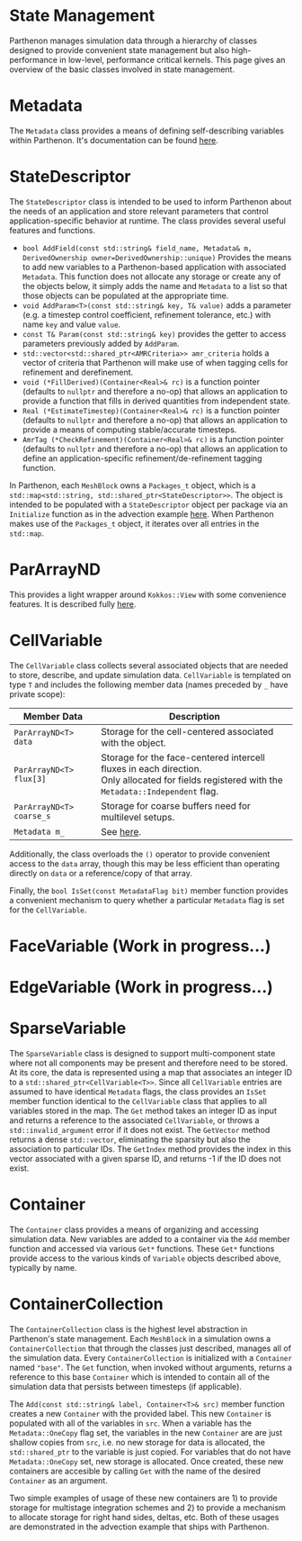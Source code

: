 # State Management

Parthenon manages simulation data through a hierarchy of classes designed to provide convenient state management but also high-performance in low-level, performance critical kernels.  This page gives an overview of the basic classes involved in state management.

# Metadata

The ```Metadata``` class provides a means of defining self-describing variables within Parthenon.  It's documentation can be found [here](Metadata.md).

# StateDescriptor

The ```StateDescriptor``` class is intended to be used to inform Parthenon about the needs of an application and store relevant parameters that control application-specific behavior at runtime.  The class provides several useful features and functions.
* ```bool AddField(const std::string& field_name, Metadata& m, DerivedOwnership owner=DerivedOwnership::unique)```
Provides the means to add new variables to a Parthenon-based application with associated ```Metadata```.  This function does not allocate any storage or create any of the objects below, it simply adds the name and ```Metadata``` to a list so that those objects can be populated at the appropriate time.
* ```void AddParam<T>(const std::string& key, T& value)``` adds a parameter (e.g. a timestep control coefficient, refinement tolerance, etc.) with name ```key``` and value ```value```.
* ```const T& Param(const std::string& key)``` provides the getter to access parameters previously added by ```AddParam```.
* ```std::vector<std::shared_ptr<AMRCriteria>> amr_criteria``` holds a vector of criteria that Parthenon will make use of when tagging cells for refinement and derefinement.
* ```void (*FillDerived)(Container<Real>& rc)``` is a function pointer (defaults to ```nullptr``` and therefore a no-op) that allows an application to provide a function that fills in derived quantities from independent state.
* ```Real (*EstimateTimestep)(Container<Real>& rc)``` is a function pointer (defaults to ```nullptr``` and therefore a no-op) that allows an application to provide a means of computing stable/accurate timesteps.
* ```AmrTag (*CheckRefinement)(Container<Real>& rc)``` is a function pointer (defaults to ```nullptr``` and therefore a no-op) that allows an application to define an application-specific refinement/de-refinement tagging function. 

In Parthenon, each ```MeshBlock``` owns a ```Packages_t``` object, which is a ```std::map<std::string, std::shared_ptr<StateDescriptor>>```.  The object is intended to be populated with a ```StateDescriptor``` object per package via an ```Initialize``` function as in the advection example [here](../example/advection/advection.cpp).  When Parthenon makes use of the ```Packages_t``` object, it iterates over all entries in the ```std::map```.



# ParArrayND

This provides a light wrapper around ```Kokkos::View``` with some convenience features.  It is described fully [here](parthenon_arrays.md).

# CellVariable

The ```CellVariable``` class collects several associated objects that are needed to store, describe, and update simulation data.  ```CellVariable``` is templated on type ```T``` and includes the following member data (names preceded by ```_``` have private scope):

| Member Data | Description |
|-|-|
| ```ParArrayND<T> data``` | Storage for the cell-centered associated with the object. |
| ```ParArrayND<T> flux[3]``` | Storage for the face-centered intercell fluxes in each direction.<br>Only allocated for fields registered with the ```Metadata::Independent``` flag. |
| ```ParArrayND<T> coarse_s``` | Storage for coarse buffers need for multilevel setups. |
| ```Metadata m_``` | See [here](Metadata.md). |

Additionally, the class overloads the ```()``` operator to provide convenient access to the ```data``` array, though this may be less efficient than operating directly on ```data``` or a reference/copy of that array.

Finally, the ```bool IsSet(const MetadataFlag bit)``` member function provides a convenient mechanism to query whether a particular ```Metadata``` flag is set for the ```CellVariable```.

# FaceVariable (Work in progress...)

# EdgeVariable (Work in progress...)

# SparseVariable

The ```SparseVariable``` class is designed to support multi-component state where not all components may be present and therefore need to be stored.  At its core, the data is represented using a map that associates an integer ID to a ```std::shared_ptr<CellVariable<T>>```.  Since all ```CellVariable``` entries are assumed to have identical ```Metadata``` flags, the class provides an ```IsSet``` member function identical to the ```CellVariable``` class that applies to all variables stored in the map.  The ```Get``` method takes an integer ID as input and returns a reference to the associated ```CellVariable```, or throws a ```std::invalid_argument``` error if it does not exist.  The ```GetVector``` method returns a dense ```std::vector```, eliminating the sparsity but also the association to particular IDs.  The ```GetIndex``` method provides the index in this vector associated with a given sparse ID, and returns -1 if the ID does not exist.

# Container

The ```Container``` class provides a means of organizing and accessing simulation data.  New variables are added to a container via the ```Add``` member function and accessed via various ```Get*``` functions.  These ```Get*``` functions provide access to the various kinds of ```Variable``` objects described above, typically by name.

# ContainerCollection

The ```ContainerCollection``` class is the highest level abstraction in Parthenon's state management.  Each ```MeshBlock``` in a simulation owns a ```ContainerCollection``` that through the classes just described, manages all of the simulation data.  Every ```ContainerCollection``` is initialized with a ```Container``` named ```"base"```.  The ```Get``` function, when invoked without arguments, returns a reference to this base ```Container``` which is intended to contain all of the simulation data that persists between timesteps (if applicable).

The ```Add(const std::string& label, Container<T>& src)``` member function creates a new ```Container``` with the provided label.  This new ```Container``` is populated with all of the variables in ```src```.  When a variable has the ```Metadata::OneCopy``` flag set, the variables in the new ```Container``` are are just shallow copies from ```src```, i.e. no new storage for data is allocated, the ```std::shared_ptr``` to the variable is just copied.  For variables that do not have ```Metadata::OneCopy``` set, new storage is allocated.  Once created, these new containers are accesible by calling ```Get``` with the name of the desired ```Container``` as an argument.

Two simple examples of usage of these new containers are 1) to provide storage for multistage integration schemes and 2) to provide a mechanism to allocate storage for right hand sides, deltas, etc.  Both of these usages are demonstrated in the advection example that ships with Parthenon.